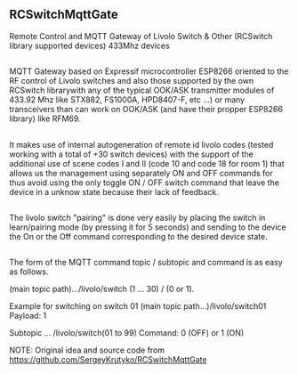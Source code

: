 ## RCSwitchMqttGate
Remote Control and MQTT Gateway of Livolo Switch & Other (RCSwitch library supported devices) 433Mhz devices
##
MQTT Gateway based on Expressif microcontroller ESP8266 oriented to the RF control of Livolo switches and also those supported by the own RCSwitch librarywith any of the typical OOK/ASK transmitter modules of 433.92 Mhz like STX882, FS1000A, HPD8407-F, etc ...) or many transceivers than can work on OOK/ASK (and have their propper ESP8266 library) like RFM69.
##
It makes use of internal autogeneration of remote id livolo codes (tested working with a total of +30 switch devices) with the support of the additional use of scene codes I and II (code 10 and code 18 for room 1) that allows us the management using separately ON and OFF commands for thus avoid using the only toggle ON / OFF switch command that leave the device in a unknow state because their lack of feedback.
##
The livolo switch "pairing" is done very easily by placing the switch in learn/pairing mode (by pressing it for 5 seconds) and sending to the device the On or the Off command corresponding to the desired device state.
##
The form of the MQTT command topic / subtopic and command is as easy as follows.

(main topic path).../livolo/switch (1 ... 30) / (0 or 1).

Example for switching on switch 01
(main topic path...)/livolo/switch01
Payload: 1

Subtopic ... /livolo/switch(01 to 99)
Command: 0 (OFF) or 1 (ON)

NOTE: Original idea and source code from https://github.com/SergeyKrutyko/RCSwitchMqttGate
